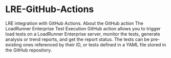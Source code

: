 # LRE-GitHub-Actions
LRE integration with GitHub Actions.
About the GitHub action
The LoadRunner Enterprise Test Execution GitHub action allows you to trigger load tests on a LoadRunner Enterprise server, monitor the tests, generate analysis or trend reports, and get the report status.
The tests can be pre-existing ones referenced by their ID, or tests defined in a YAML file stored in the GitHub repository.
